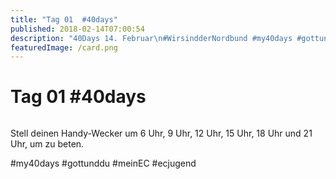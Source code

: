 ```yaml
---
title: "Tag 01  #40days"
published: 2018-02-14T07:00:54
description: "40Days 14. Februar\n#WirsindderNordbund #my40days #gottunddu #meinEC #ecjugend"
featuredImage: /card.png
---
```


# Tag 01  #40days

<img loading="lazy" src="/old/40DAYS_02-14_UP-tag-01-1.jpg" alt>

Stell deinen Handy-Wecker um 6 Uhr, 9 Uhr, 12 Uhr, 15 Uhr, 18 Uhr und 21 Uhr, um zu beten.

#my40days #gottunddu #meinEC #ecjugend